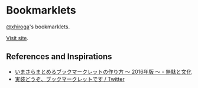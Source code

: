 # Bookmarklets

[@xhiroga](https://twitter.com/xhiroga)'s bookmarklets.

[Visit site](https://xhiroga.github.io/bookmarklets/).


## References and Inspirations

- [いまさらまとめるブックマークレットの作り方 〜 2016年版 〜 \- 無駄と文化](https://blog.mudatobunka.org/entry/2016/02/29/030633)
- [実装どうぞ、ブックマークレットです / Twitter](https://twitter.com/umireon/status/1481116174679445506)
